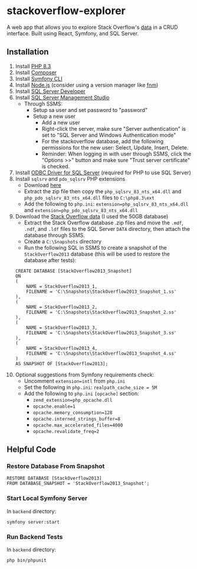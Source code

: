 # stackoverflow-explorer
A web app that allows you to explore Stack Overflow's [data](https://data.stackexchange.com/) in a CRUD interface. Built using React, Symfony, and SQL Server.

## Installation
1. Install [PHP 8.3](https://windows.php.net/download#php-8.3)
1. Install [Composer](https://getcomposer.org/download/)
1. Install [Symfony CLI](https://symfony.com/download)
1. Install [Node.js](https://nodejs.org/en/download/) (consider using a version manager like [fnm](https://github.com/Schniz/fnm))
1. Install [SQL Server Developer](https://www.microsoft.com/en-us/sql-server/sql-server-downloads)
1. Install [SQL Server Management Studio](https://docs.microsoft.com/en-us/sql/ssms/download-sql-server-management-studio-ssms)
   - Through SSMS:
     - Setup sa user and set password to "password"
     - Setup a new user
       - Add a new user
       - Right-click the server, make sure "Server authentication" is set to "SQL Server and Windows Authentication mode"
       - For the stackoverflow database, add the following permissions for the new user: Select, Update, Insert, Delete.
       - Reminder: When logging in with user through SSMS, click the "Options >>" button and make sure "Trust server certificate" is checked.
1. Install [ODBC Driver for SQL Server](https://learn.microsoft.com/en-us/sql/connect/odbc/download-odbc-driver-for-sql-server?view=sql-server-ver16) (required for PHP to use SQL Server)
1. Install `sqlsrv` and `pdo_sqlsrv` PHP extensions
    - Download [here](https://github.com/microsoft/msphpsql/releases)
    - Extract the zip file then copy the `php_sqlsrv_83_nts_x64.dll` and `php_pdo_sqlsrv_83_nts_x64.dll` files to `C:\php8.3\ext`
    - Add the following to `php.ini`: `extension=php_sqlsrv_83_nts_x64.dll` and `extension=php_pdo_sqlsrv_83_nts_x64.dll`
1. Download the [Stack Overflow data](https://www.brentozar.com/archive/2015/10/how-to-download-the-stack-overflow-database-via-bittorrent/) (I used the 50GB database)
    - Extract the Stack Overflow database .zip files and move the `.mdf`, `.ndf`, and `.ldf` files to the SQL Server `DATA` directory, then attach the database through SSMS.
    - Create a `C:\Snapshots` directory
    - Run the following SQL in SSMS to create a snapshot of the `StackOverflow2013` database (this will be used to restore the database after tests):
    ```tsql
    CREATE DATABASE [StackOverflow2013_Snapshot]
    ON
    (
        NAME = StackOverflow2013_1,
        FILENAME = 'C:\Snapshots\StackOverflow2013_Snapshot_1.ss'
    ),
    (
        NAME = StackOverflow2013_2,
        FILENAME = 'C:\Snapshots\StackOverflow2013_Snapshot_2.ss'
    ),
    (
        NAME = StackOverflow2013_3,
        FILENAME = 'C:\Snapshots\StackOverflow2013_Snapshot_3.ss'
    ),
    (
        NAME = StackOverflow2013_4,
        FILENAME = 'C:\Snapshots\StackOverflow2013_Snapshot_4.ss'
    )
    AS SNAPSHOT OF [StackOverflow2013];
    ```
1. Optional suggestions from Symfony requirements check:
    - Uncomment `extension=intl` from `php.ini`
    - Set the following in `php.ini`: `realpath_cache_size = 5M`
    - Add the following to `php.ini` `[opcache]` section:
        - `zend_extension=php_opcache.dll`
        - `opcache.enable=1`
        - `opcache.memory_consumption=128`
        - `opcache.interned_strings_buffer=8`
        - `opcache.max_accelerated_files=4000`
        - `opcache.revalidate_freq=2`

## Helpful Code
### Restore Database From Snapshot
```tsql
RESTORE DATABASE [StackOverflow2013]
FROM DATABASE_SNAPSHOT = 'StackOverflow2013_Snapshot';
```

### Start Local Symfony Server
In `backend` directory:
```
symfony server:start
```

### Run Backend Tests
In `backend` directory:
```
php bin/phpunit
```
